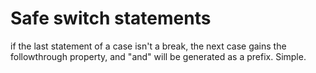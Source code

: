 Safe switch statements
======================

if the last statement of a case isn't a break, the next case gains the followthrough property, and "and" will be generated as a prefix. Simple.
